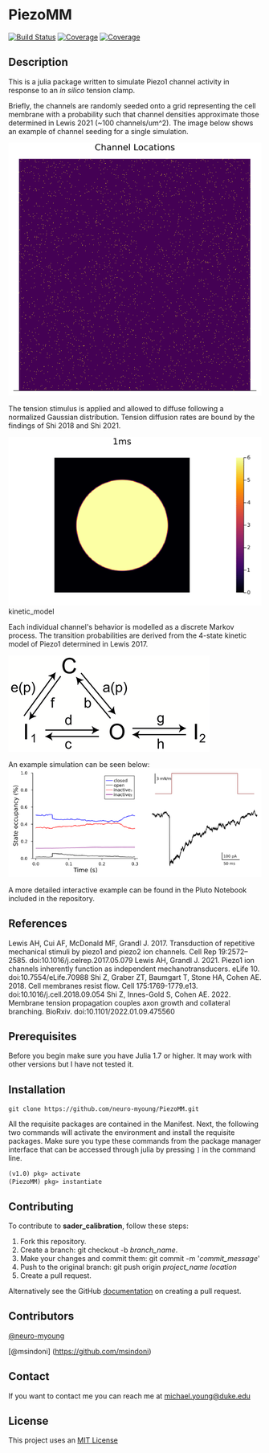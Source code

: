 # PiezoMM

[![Build Status](https://ci.appveyor.com/api/projects/status/github/neuro-myoung/PiezoMM.jl?svg=true)](https://ci.appveyor.com/project/neuro-myoung/PiezoMM-jl)
[![Coverage](https://codecov.io/gh/neuro-myoung/PiezoMM.jl/branch/main/graph/badge.svg)](https://codecov.io/gh/neuro-myoung/PiezoMM.jl)
[![Coverage](https://coveralls.io/repos/github/neuro-myoung/PiezoMM.jl/badge.svg?branch=main)](https://coveralls.io/github/neuro-myoung/PiezoMM.jl?branch=main)

## Description
This is a julia package written to simulate Piezo1 channel activity in response to an *in silico* tension clamp. 

Briefly, the channels are randomly seeded onto a grid representing the cell membrane with a probability such that channel densities approximate those determined in Lewis 2021 (~100 channels/um^2). The image below shows an example of channel seeding for a single simulation.

![channels](/assets/channels.png)

The tension stimulus is applied and allowed to diffuse following a normalized Gaussian distribution. Tension diffusion rates are bound by the findings of Shi 2018 and Shi 2021. 

![tension](/assets/tension.gif) kinetic_model

Each individual channel's behavior is modelled as a discrete Markov process. The transition probabilities are derived from the 4-state kinetic model of Piezo1 determined in Lewis 2017.

![rate_model](/assets/kinetic_model.png)

An example simulation can be seen below:
![rate_model](/assets/ex_sim.png)

A more detailed interactive example can be found in the Pluto Notebook included in the repository.

## References
Lewis AH, Cui AF, McDonald MF, Grandl J. 2017. Transduction of repetitive mechanical stimuli by piezo1 and piezo2 ion channels. Cell Rep 19:2572–2585. doi:10.1016/j.celrep.2017.05.079
Lewis AH, Grandl J. 2021. Piezo1 ion channels inherently function as independent mechanotransducers. eLife 10. doi:10.7554/eLife.70988
Shi Z, Graber ZT, Baumgart T, Stone HA, Cohen AE. 2018. Cell membranes resist flow. Cell 175:1769-1779.e13. doi:10.1016/j.cell.2018.09.054
Shi Z, Innes-Gold S, Cohen AE. 2022. Membrane tension propagation couples axon growth and collateral branching. BioRxiv. doi:10.1101/2022.01.09.475560

## Prerequisites

Before you begin make sure you have Julia 1.7 or higher. It may work with other versions but I have not tested it.

## Installation

```
git clone https://github.com/neuro-myoung/PiezoMM.git
```

All the requisite packages are contained in the Manifest. Next, the following two commands will activate the environment and install the requisite packages. Make sure you type these commands from the package manager interface that can be accessed through julia by pressing `]` in the command line.

```
(v1.0) pkg> activate
(PiezoMM) pkg> instantiate
``` 

## Contributing
To contribute to **sader_calibration**, follow these steps:

1. Fork this repository.
2. Create a branch: git checkout -b *branch_name*.
3. Make your changes and commit them: git commit -m '*commit_message*'
4. Push to the original branch: git push origin *project_name* *location*
5. Create a pull request.

Alternatively see the GitHub [documentation](https://help.github.com/en/github/collaborating-with-issues-and-pull-requests/creating-a-pull-request) on creating a pull request.

## Contributors

[@neuro-myoung](https://github.com/neuro-myoung)

[@msindoni] (https://github.com/msindoni)

## Contact

If you want to contact me you can reach me at michael.young@duke.edu

## License
This project uses an [MIT License](https://opensource.org/licenses/MIT)

